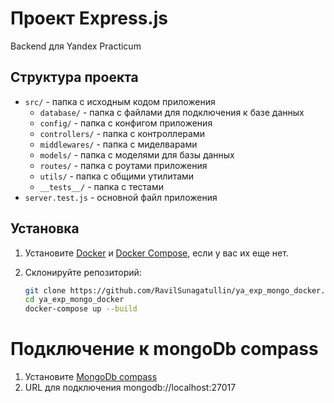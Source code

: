 # Проект Express.js

Backend для Yandex Practicum

## Структура проекта

- `src/` - папка с исходным кодом приложения
  - `database/` - папка с файлами для подключения к базе данных
  - `config/` - папка с конфигом приложения
  - `controllers/` - папка с контроллерами
  - `middlewares/` - папка с миделварами
  - `models/` - папка с моделями для базы данных
  - `routes/` - папка с роутами приложения
  - `utils/` - папка с общими утилитами
  - `__tests__/` - папка с тестами
- `server.test.js` - основной файл приложения

## Установка

1. Установите [Docker](https://docs.docker.com/get-docker/) и [Docker Compose](https://docs.docker.com/compose/install/), если у вас их еще нет.
2. Склонируйте репозиторий:

   ```bash
   git clone https://github.com/RavilSunagatullin/ya_exp_mongo_docker.git
   cd ya_exp_mongo_docker
   docker-compose up --build
   ```

# Подключение к mongoDb compass

1. Установите [MongoDb compass](https://www.mongodb.com/products/tools/compass)
2. URL для подключения mongodb://localhost:27017
